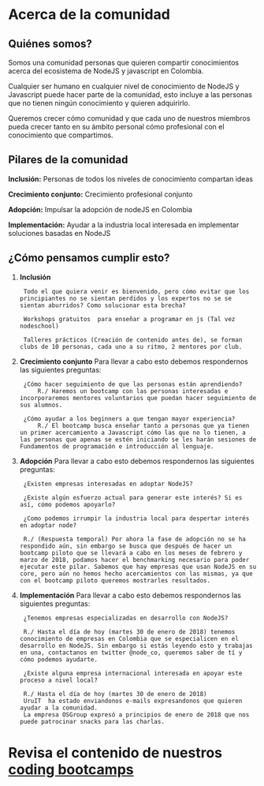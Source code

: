 # Acerca de la comunidad

## Quiénes somos?
Somos una comunidad personas que quieren compartir conocimientos acerca del ecosistema de NodeJS y javascript en Colombia. 

Cualquier ser humano en cualquier nivel de conocimiento de NodeJS y Javascript puede hacer parte de la comunidad, esto incluye a las personas que no tienen ningún conocimiento y quieren adquirirlo.

Queremos crecer cómo comunidad y que cada uno de nuestros miembros pueda crecer tanto en su ámbito personal cómo profesional con el conocimiento que compartimos.


## Pilares de la comunidad

**Inclusión:** Personas de todos los niveles de conocimiento compartan ideas

**Crecimiento conjunto:** Crecimiento profesional conjunto

**Adopción:** Impulsar la adopción de nodeJS en Colombia

**Implementación:** Ayudar a la industria local interesada en implementar soluciones basadas en NodeJS


## ¿Cómo pensamos cumplir esto?

1. **Inclusión**

        Todo el que quiera venir es bienvenido, pero cómo evitar que los principiantes no se sientan perdidos y los expertos no se se sientan aburridos? Como solucionar esta brecha?

        Workshops gratuitos  para enseñar a programar en js (Tal vez nodeschool)
        
        Talleres prácticos (Creación de contenido antes de), se forman clubs de 10 personas, cada uno a su ritmo, 2 mentores por club.

2. **Crecimiento conjunto**
        Para llevar a cabo esto debemos respondernos las siguientes preguntas:

        ¿Cómo hacer seguimiento de que las personas están aprendiendo?
            R./ Haremos un bootcamp con las personas interesadas e incorporaremos mentores voluntarios que puedan hacer seguimiento de sus alumnos.

        ¿Cómo ayudar a los beginners a que tengan mayor experiencia?
            R./ El bootcamp busca enseñar tanto a personas que ya tienen un primer acercamiento a Javascript cómo las que no lo tienen, a las personas que apenas se estén iniciando se les harán sesiones de Fundamentos de programación e introducción al lenguaje.

3. **Adopción**
        Para llevar a cabo esto debemos respondernos las siguientes preguntas:

        ¿Existen empresas interesadas en adoptar NodeJS?
        
        ¿Existe algún esfuerzo actual para generar este interés? Si es así, cómo podemos apoyarlo?
        
        ¿Como podemos irrumpir la industria local para despertar interés en adoptar node?

        R./ (Respuesta temporal) Por ahora la fase de adopción no se ha respondido aún, sin embargo se busca que después de hacer un bootcamp piloto que se llevará a cabo en los meses de febrero y marzo de 2018, podamos hacer el benchmarking necesario para poder ejecutar este pilar. Sabemos que hay empresas que usan NodeJS en su core, pero aún no hemos hecho acercamientos con las mismas, ya que con el bootcamp piloto queremos mostrarles resultados.

4. **Implementación**
        Para llevar a cabo esto debemos respondernos las siguientes preguntas:

        ¿Tenemos empresas especializadas en desarrollo con NodeJS?

        R./ Hasta el día de hoy (martes 30 de enero de 2018) tenemos conocimiento de empresas en Colombia que se especialicen en el desarrollo en NodeJS. Sin embargo si estás leyendo esto y trabajas en una, contactanos en twitter @node_co, queremos saber de tí y cómo podemos ayudarte.
        
        ¿Existe alguna empresa internacional interesada en apoyar este proceso a nivel local?

        R./ Hasta el día de hoy (martes 30 de enero de 2018) 
        UruIT  ha estado enviandonos e-mails expresandonos que quieren ayudar a la comunidad.
        La empresa OSGroup expresó a principios de enero de 2018 que nos puede patrocinar snacks para las charlas.

# Revisa el contenido de nuestros [coding bootcamps](https://github.com/node-co/acerca/tree/master/bootcamps)